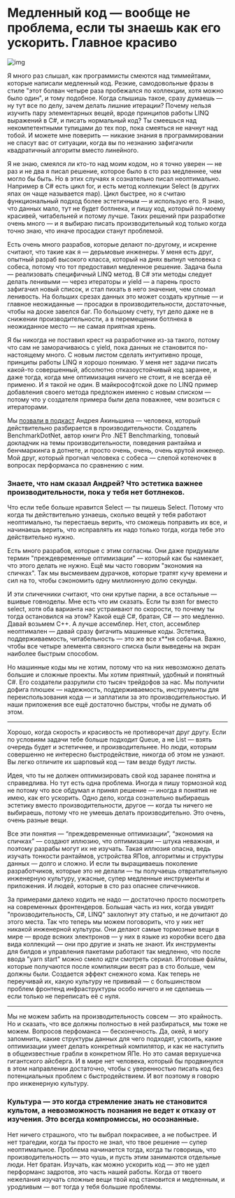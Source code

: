# Медленный код — вообще не проблема, если ты знаешь как его ускорить. Главное красиво

![img](https://habrastorage.org/webt/ml/ol/tf/mloltfdej3smwbfwex0yenx5e9c.png)

Я много раз слышал, как программисты смеются над тиммейтами, которые написали медленный код. Резкие, самодовольные фразы в стиле "этот болван четыре раза пробежался по коллекции, хотя можно было один", и тому подобное. Когда слышишь такое, сразу думаешь — ну тут все по делу, зачем делать лишние итерации? Почему нельзя изучить пару элементарных вещей, вроде принципов работы LINQ выражений в C#, и писать нормальный код? Ты смеешься над некомпетентными тупицами до тех пор, пока смеяться не начнут над тобой. И можете мне поверить — никакие знания в программировании не спасут вас от ситуации, когда вы по незнанию зафигачили квадратичный алгоритм вместо линейного.


Я не знаю, смеялся ли кто-то над моим кодом, но я точно уверен — не раз и не два я писал решение, которое было в сто раз медленнее, чем могло бы быть. Но в этих случаях я сознательно писал неоптимально. Например в C# есть цикл for, и есть метод коллекции Select (в других япах он чаще называется map). Цикл быстрее, но я считаю функциональный подход более эстетичным — и использую его. Я знаю, что данных мало, тут не будет ботлнека, и пишу код, который по-моему красивей, читабельней и потому лучше. Таких решений при разработке очень много — и я выбираю писать производительный код только когда точно знаю, что иначе просадки станут проблемой.

Есть очень много разрабов, которые делают по-другому, и искренне считают, что такие как я — дерьмовые инженеры. У меня есть друг, опытный разраб высокого класса, который на днях выпнул человека с собеса, потому что тот предоставил медленное решение. Задача была — реализовать специфичный LINQ метод. В C# эти методы следует делать ленивыми — через итераторы и yield — а парень просто зафигачил новый список, и стал пихать в него значения, чем сломал ленивость. На больших срезах данных это может создать крупные — и главное неожиданные —  просадки в производительности, достаточные, чтобы на доске завелся баг. По большому счету, тут дело даже не в снижении производительности, а в перемещении ботлнека в неожиданное место — не самая приятная хрень. 

Я бы никогда не поставил крест на разработчике из-за такого, потому что сам не заморачиваюсь с yield, пока данных не становится по-настоящему много. С новым листом сделать интуитивно проще, принципы работы LINQ я хорошо понимаю. У меня нет задачи писать какой-то совершенный, абсолютно отказоустойчивый код заранее, и даже тогда, когда мне оптимизация ничего не стоит, я не всегда её применю. И я такой не один. В майкрософтской доке по LINQ пример добавления своего метода предложен именно с новым списком — потому что у создателя примера были дела поважнее, чем возиться с итераторами.

Мы [позвали в подкаст](https://youtu.be/NnXTljsClsg) Андрея Акиньшина — человека, который действительно разбирается в производительности. Создатель BenchmarkDotNet, автор книги Pro .NET Benchmarking, топовый докладчик на темы производительности, поведения рантайма и бенчмаркинга в дотнете, и просто очень, очень, очень крутой инженер. Мой друг, который прогнал человека с собеса — слепой котеночек в вопросах перформанса по сравнению с ним.

### Знаете, что нам сказал Андрей? Что эстетика важнее производительности, пока у тебя нет ботлнеков. 

Что если тебе больше нравится Select — ты пишешь Select. Потому что когда ты действительно узнаешь, сколько вещей у тебя работают неоптимально, ты перестаешь верить, что сможешь поправить их все, и начинаешь верить, что исправлять их надо только тогда, когда тебе это действительно нужно.

Есть много разрабов, которые с этим согласны. Они даже придумали термин "преждевременные оптимизации" — который как бы намекает, что этого делать не нужно. Ещё мы часто говорим "экономия на спичках". Так мы высмеиваем дурачков, которые тратят кучу времени и сил на то, чтобы сэкономить одну миллионную долю секунды. 

И эти спичечники считают, что они крутые парни, а все остальные — вшивые говноделы. Мне есть что им сказать. Если ты взял for вместо select, хотя оба варианта нас устраивают по скорости, то почему ты тогда остановился на этом? Какой ещё C#, братан, C# — это медленно. Давай возьмем C++. А лучше ассемблер. Нет, стоп, ассемблер неоптимален — давай сразу фигачить машинные коды. Эстетика, поддерживаемость, читабельность — это же все х**ня собачья. Важно, чтобы все четыре элемента связного списка были выведены на экран наиболее быстрым способом. 

Но машинные коды мы не хотим, потому что на них невозможно делать большие и сложные проекты. Мы хотим приятный, удобный и понятный C#. Его создатели разрулили сто тысяч трейдофов за нас. Мы получили дофига плюшек — надежность, поддерживаемость, инструменты для переиспользования кода — и заплатили за это производительностью. И наши приложения все ещё достаточно быстры, чтобы не думать об этом.

* * *

Хорошо, когда скорость и красивость не противоречат друг другу. Если по условиям задачи тебе больше подходит Queue, а не List — взять очередь будет и эстетичнее, и производительнее. Но люди, которым совершенно не интересно быстродействие, никогда об этом не узнают. Вы легко отличите их шарповый код — там везде будут листы. 

Идея, что ты не должен оптимизировать свой код заранее понятна и справедлива. Но тут есть одна проблема. Иногда я пишу тормозной код не потому что все обдумал и принял решение — иногда я понятия не имею, как его ускорить. Одно дело, когда сознательно выбираешь эстетику вместо производительности, другое — когда ты ничего не выбираешь, потому что не умеешь делать производительно. Это очень, очень разные вещи.

Все эти понятия — “преждевременные оптимизации”, “экономия на спичках” — создают иллюзию, что оптимизации — штука неважная, и поэтому разрабы могут их не изучать. Такая иллюзия опасна, ведь изучать тонкости рантаймов, устройства ЯПов, алгоритмы и структуры данных — долго и сложно. И если ты выращиваешь поколение разработчиков, которые это не делали — ты получаешь отвратительную инженерную культуру, ужасные, супер медленные инструменты и приложения. И людей, которые в сто раз опаснее спичечников. 

За примерами далеко ходить не надо — достаточно просто посмотреть на современных фронтендеров. Большая часть из них, когда увидят "производительность, C#, LINQ" захлопнут эту статью, и не дочитают до этого места. Так что теперь мы можем поговорить, что у них нет никакой инженерной культуры. Они делают самые тормозные вещи в мире — вроде всяких электронов — у них в языке из коробки всего два вида коллекций — они про другие и знать не знают. Их инструменты для билдов и управления пакетами работают так медленно, что после ввода "yarn start" можно смело идти смотреть сериал. Итоговые файлы, которые получаются после компиляции весят раз в сто больше, чем должны были. Создается эффект снежного кома. Как теперь не переучивай их, какую культуру не прививай — с большинством проблем фронтенд инфраструктуры особо ничего и не сделаешь — если только не переписать её с нуля. 

-------------------

Мы не можем забить на производительность совсем — это крайность. Но и сказать, что все должны полностью в ней разбираться, мы тоже не можем. Вопросов перфоманса — бесконечность. Да, окей, я могу запомнить, какие структуры данных для чего подходят, усвоить, какие оптимизации умеет делать конкретный компилятор, и как не наступить в общеизвестные грабли в конкретном ЯПе. Но это самая верхушечка гигантского айсберга. И в мире нет человека, который бы продвинулся в этом направлении достаточно, чтобы с уверенностью писать код без потенциальных проблем с быстродействием. И вот поэтому я говорю про инженерную культуру. 

### Культура — это когда стремление знать не становится культом, а невозможность познания не ведет к отказу от изучения. Это всегда компромиссы, но осознанные.

Нет ничего страшного, что ты выбрал покрасивее, а не побыстрее. И нет трагедии, когда ты просто не знал, что твое решение — супер неоптимальное. Проблема начинается тогда, когда ты говоришь, что производительность — это чушь, и пусть этим занимаются отдельные люди. Нет братан. Изучать, как можно ускорить код — это не удел перформанс задротов, это часть нашей работы. Когда от твоего нежелания изучать сложные вещи твой код становится и медленным, и уродливым — вот тогда у тебя большие проблемы.
